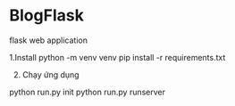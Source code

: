 # BlogFlask
flask web application 

1.Install
python -m venv venv
pip install -r requirements.txt

2. Chạy ứng dụng

python run.py init
python run.py runserver
